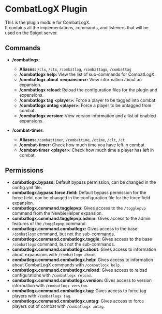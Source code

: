 # CombatLogX Plugin
This is the plugin module for CombatLogX.  
It contains all the implementations, commands, and listeners that will be used on the Spigot server.

## Commands
- **/combatlogx**:
  - **Aliases:** `/clx`, `/ctx`, `/combatlog`, `/combattagx`, `/combattag`
  - **/combatlogx help:** View the list of sub-commands for CombatLogX.
  - **/combatlogx about \<expansion\>:** View information about an expansion.
  - **/combatlogx reload:** Reload the configuration files for the plugin and expansions.
  - **/combatlogx tag \<player\>:** Force a player to be tagged into combat.
  - **/combatlogx untag \<player\>:** Force a player to be untagged from combat.
  - **/combatlogx version:** View version information and a list of enabled expansions.

- **/combat-timer:**
  - **Aliases:** `/combattimer`, `/combattime`, `/ctime`, `/clt`, `/ct`
  - **/combat-timer:** Check how much time you have left in combat.
  - **/combat-timer \<player\>:** Check how much time a player has left in combat.
  
## Permissions
- **combatlogx.bypass:** Default bypass permission, can be changed in the config.yml file.
- **combatlogx.bypass.force.field:** Default bypass permission for the force field, can be changed in the 
  configuration file for the force field expansion.
- **combatlogx.command.togglepvp:** Gives access to the `/togglepvp` command from the NewbieHelper expansion.
- **combatlogx.command.togglepvp.admin:** Gives access to the admin features of the `/togglepvp` command.
- **combatlogx.command.combatlogx:** Gives access to the base `/combatlogx` command, but not the sub-commands.
- **combatlogx.command.combatlogx.toggle:** Gives access to the base `/combatlogx` command, but not the sub-commands.
- **combatlogx.command.combatlogx.about:** Gives access to information about expansions with `/combatlogx about`.
- **combatlogx.command.combatlogx.help:** Gives access to information about CombatLogX commands with 
  `/combatlogx help`.
- **combatlogx.command.combatlogx.reload:** Gives access to reload configurations with `/combatlogx reload`.
- **combatlogx.command.combatlogx.version:** Gives access to version information with `/combatlogx version`.
- **combatlogx.command.combatlogx.tag:** Gives access to force tag players with `/combatlogx tag`.
- **combatlogx.command.combatlogx.untag:** Gives access to force players out of combat with `/combatlogx untag`.
